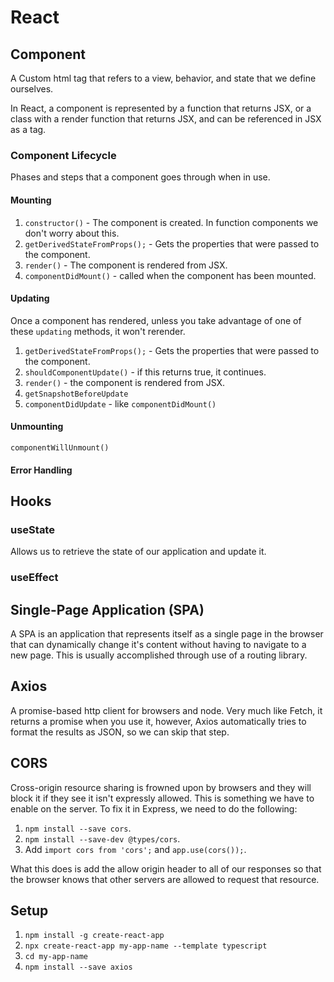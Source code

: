 # React

## Component
A Custom html tag that refers to a view, behavior, and state that we define ourselves.

In React, a component is represented by a function that returns JSX, or a class with a render function that returns JSX, and can be referenced in JSX as a tag.

### Component Lifecycle
Phases and steps that a component goes through when in use.
#### Mounting
1. `constructor()` - The component is created. In function components we don't worry about this.
2. `getDerivedStateFromProps();` - Gets the properties that were passed to the component.
3. `render()` - The component is rendered from JSX.
4. `componentDidMount()` - called when the component has been mounted.
#### Updating
Once a component has rendered, unless you take advantage of one of these `updating` methods, it won't rerender.
1. `getDerivedStateFromProps();` - Gets the properties that were passed to the component.
2. `shouldComponentUpdate()` - if this returns true, it continues.
3. `render()` - the component is rendered from JSX.
4. `getSnapshotBeforeUpdate`
5. `componentDidUpdate` - like `componentDidMount()`
#### Unmounting
`componentWillUnmount()`
#### Error Handling


## Hooks
### useState
Allows us to retrieve the state of our application and update it.
### useEffect
## Single-Page Application (SPA)
A SPA is an application that represents itself as a single page in the browser that can dynamically change it's content without having to navigate to a new page. This is usually accomplished through use of a routing library.

## Axios
A promise-based http client for browsers and node. Very much like Fetch, it returns a promise when you use it, however, Axios automatically tries to format the results as JSON, so we can skip that step.

## CORS
Cross-origin resource sharing is frowned upon by browsers and they will block it if they see it isn't expressly allowed.
This is something we have to enable on the server. To fix it in Express, we need to do the following:
1. `npm install --save cors`.
2. `npm install --save-dev @types/cors`.
3. Add `import cors from 'cors';` and `app.use(cors());`.

What this does is add the allow origin header to all of our responses so that the browser knows that other servers are allowed to request that resource.

## Setup
1. `npm install -g create-react-app`
2. `npx create-react-app my-app-name --template typescript`
3. `cd my-app-name`
4. `npm install --save axios`